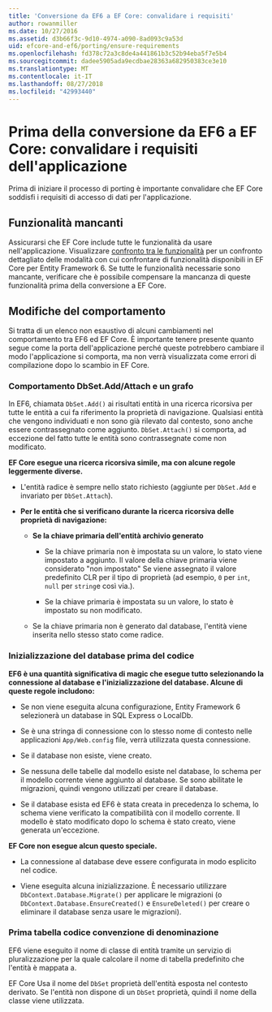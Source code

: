 ```yaml
---
title: 'Conversione da EF6 a EF Core: convalidare i requisiti'
author: rowanmiller
ms.date: 10/27/2016
ms.assetid: d3b66f3c-9d10-4974-a090-8ad093c9a53d
uid: efcore-and-ef6/porting/ensure-requirements
ms.openlocfilehash: fd378c72a3c8de4a441861b3c52b94eba5f7e5b4
ms.sourcegitcommit: dadee5905ada9ecdbae28363a682950383ce3e10
ms.translationtype: MT
ms.contentlocale: it-IT
ms.lasthandoff: 08/27/2018
ms.locfileid: "42993440"
---
```

# <a name="before-porting-from-ef6-to-ef-core-validate-your-applications-requirements"></a>Prima della conversione da EF6 a EF Core: convalidare i requisiti dell'applicazione

Prima di iniziare il processo di porting è importante convalidare che EF Core soddisfi i requisiti di accesso di dati per l'applicazione.

## <a name="missing-features"></a>Funzionalità mancanti

Assicurarsi che EF Core include tutte le funzionalità da usare nell'applicazione. Visualizzare [confronto tra le funzionalità](../features.md) per un confronto dettagliato delle modalità con cui confrontare di funzionalità disponibili in EF Core per Entity Framework 6. Se tutte le funzionalità necessarie sono mancante, verificare che è possibile compensare la mancanza di queste funzionalità prima della conversione a EF Core.

## <a name="behavior-changes"></a>Modifiche del comportamento

Si tratta di un elenco non esaustivo di alcuni cambiamenti nel comportamento tra EF6 ed EF Core. È importante tenere presente quanto segue come la porta dell'applicazione perché queste potrebbero cambiare il modo l'applicazione si comporta, ma non verrà visualizzata come errori di compilazione dopo lo scambio in EF Core.

### <a name="dbsetaddattach-and-graph-behavior"></a>Comportamento DbSet.Add/Attach e un grafo

In EF6, chiamata `DbSet.Add()` ai risultati entità in una ricerca ricorsiva per tutte le entità a cui fa riferimento la proprietà di navigazione. Qualsiasi entità che vengono individuati e non sono già rilevato dal contesto, sono anche essere contrassegnato come aggiunto. `DbSet.Attach()` si comporta, ad eccezione del fatto tutte le entità sono contrassegnate come non modificato.

**EF Core esegue una ricerca ricorsiva simile, ma con alcune regole leggermente diverse.**

*  L'entità radice è sempre nello stato richiesto (aggiunte per `DbSet.Add` e invariato per `DbSet.Attach`).

*  **Per le entità che si verificano durante la ricerca ricorsiva delle proprietà di navigazione:**

    *  **Se la chiave primaria dell'entità archivio generato**

        * Se la chiave primaria non è impostata su un valore, lo stato viene impostato a aggiunto. Il valore della chiave primaria viene considerato "non impostato" Se viene assegnato il valore predefinito CLR per il tipo di proprietà (ad esempio, `0` per `int`, `null` per `string`e così via.).

        * Se la chiave primaria è impostata su un valore, lo stato è impostato su non modificato.

    *  Se la chiave primaria non è generato dal database, l'entità viene inserita nello stesso stato come radice.

### <a name="code-first-database-initialization"></a>Inizializzazione del database prima del codice

**EF6 è una quantità significativa di magic che esegue tutto selezionando la connessione al database e l'inizializzazione del database. Alcune di queste regole includono:**

* Se non viene eseguita alcuna configurazione, Entity Framework 6 selezionerà un database in SQL Express o LocalDb.

* Se è una stringa di connessione con lo stesso nome di contesto nelle applicazioni `App/Web.config` file, verrà utilizzata questa connessione.

* Se il database non esiste, viene creato.

* Se nessuna delle tabelle dal modello esiste nel database, lo schema per il modello corrente viene aggiunto al database. Se sono abilitate le migrazioni, quindi vengono utilizzati per creare il database.

* Se il database esista ed EF6 è stata creata in precedenza lo schema, lo schema viene verificato la compatibilità con il modello corrente. Il modello è stato modificato dopo lo schema è stato creato, viene generata un'eccezione.

**EF Core non esegue alcun questo speciale.**

* La connessione al database deve essere configurata in modo esplicito nel codice.

* Viene eseguita alcuna inizializzazione. È necessario utilizzare `DbContext.Database.Migrate()` per applicare le migrazioni (o `DbContext.Database.EnsureCreated()` e `EnsureDeleted()` per creare o eliminare il database senza usare le migrazioni).

### <a name="code-first-table-naming-convention"></a>Prima tabella codice convenzione di denominazione

EF6 viene eseguito il nome di classe di entità tramite un servizio di pluralizzazione per la quale calcolare il nome di tabella predefinito che l'entità è mappata a.

EF Core Usa il nome del `DbSet` proprietà dell'entità esposta nel contesto derivato. Se l'entità non dispone di un `DbSet` proprietà, quindi il nome della classe viene utilizzata.
